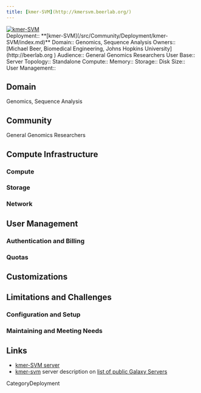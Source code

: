 ```yaml
---
title: [kmer-SVM](http://kmersvm.beerlab.org/)
---
```

<div class='center'>
<a href='http://kmersvm.beerlab.org/'><img src='/PublicGalaxyServers/kmer-SVM.png' alt='kmer-SVM'  /></a>
</div>





<div class='deploymentbox'>
 Deployment:: **[kmer-SVM](/src/Community/Deployment/kmer-SVM/index.md)**
 Domain:: Genomics, Sequence Analysis
 Owners:: [Michael Beer, Biomedical Engineering, Johns Hopkins University](http://beerlab.org )
 Audience:: General Genomics Researchers  
 User Base:: 
 Server Topology:: Standalone
 Compute::
 Memory::
 Storage::
 Disk Size::
 User Management::
</div>


## Domain

Genomics, Sequence Analysis

## Community

General Genomics Researchers

## Compute Infrastructure

### Compute

### Storage

### Network

## User Management

### Authentication and Billing

### Quotas

## Customizations

## Limitations and Challenges

### Configuration and Setup

### Maintaining and Meeting Needs

## Links

* [kmer-SVM server](http://kmersvm.beerlab.org/)
* [kmer-svm](/src/PublicGalaxyServers/index.md#kmer-svm) server description on [list of public Galaxy Servers](/src/PublicGalaxyServers/index.md)

CategoryDeployment

